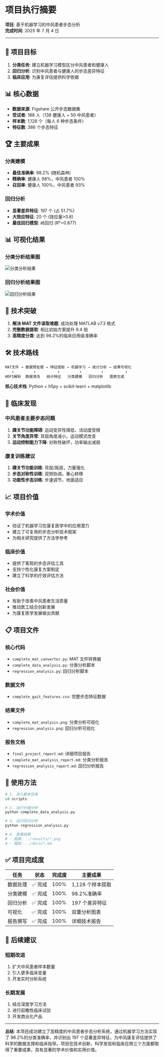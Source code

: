 # 项目执行摘要

**项目**: 基于机器学习的中风患者步态分析  
**完成时间**: 2025 年 7 月 4 日

---

## 🎯 项目目标

1. **分类任务**: 建立机器学习模型区分中风患者和健康人
2. **回归分析**: 识别中风患者与健康人的步态差异特征
3. **临床应用**: 为康复评估提供科学依据

## 📊 核心数据

- **数据来源**: Figshare 公开步态数据集
- **受试者**: 188 人（138 健康人 + 50 中风患者）
- **样本数**: 1,128 个（每人 6 种步态条件）
- **特征数**: 386 个步态特征

## 🏆 主要成果

### 分类建模

- **最佳准确率**: 98.2% (随机森林)
- **精确率**: 健康人 98%，中风患者 100%
- **召回率**: 健康人 100%，中风患者 93%

### 回归分析

- **显著差异特征**: 197 个 (占 51.7%)
- **大效应特征**: 20 个 (效应量>0.8)
- **最佳回归模型**: 岭回归 (R²=0.877)

## 📊 可视化结果

### 分类分析结果图

![分类分析结果](../results/complete_mat_analysis.png)

### 回归分析结果图

![回归分析结果](../results/regression_analysis.png)

## 🔬 技术突破

1. **解决 MAT 文件读取难题**: 成功处理 MATLAB v7.3 格式
2. **完整数据提取**: 相比初始方案提升 9.4 倍
3. **高精度分类**: 达到 98.2%的临床应用级准确率

## 🛠️ 技术路线

```
MAT文件 → 数据预处理 → 特征提取 → 机器学习 → 统计分析 → 结果可视化
   ↓         ↓          ↓         ↓         ↓          ↓
HDF5解析  数据清洗   统计特征   分类建模   回归分析   图表生成
```

**核心技术栈**: Python + h5py + scikit-learn + matplotlib

## 🏥 临床发现

### 中风患者主要步态问题

1. **踝关节功能障碍**: 运动变异性降低，活动度受限
2. **关节角度异常**: 背屈角度减小，运动模式改变
3. **运动控制能力下降**: 对称性破坏，功率输出减弱

### 康复训练建议

1. **踝关节功能训练**: 背屈/跖屈，力量强化
2. **步态对称性训练**: 双侧协调，重心转移
3. **功能性步态训练**: 步速调节，地面适应

## 📈 项目价值

### 学术价值

- 验证了机器学习在康复医学中的应用潜力
- 建立了可复用的步态分析技术框架
- 为相关研究提供了方法学参考

### 临床价值

- 提供了客观的步态评估工具
- 支持个性化康复方案制定
- 建立了科学的疗效评估方法

### 社会价值

- 有助于改善中风患者生活质量
- 推动医工结合创新发展
- 为康复医学发展做出贡献

## 📋 项目文件

### 核心代码

- `complete_mat_converter.py`: MAT 文件转换器
- `complete_data_analysis.py`: 分类分析脚本
- `regression_analysis.py`: 回归分析脚本

### 数据文件

- `complete_gait_features.csv`: 完整步态特征数据

### 结果文件

- `complete_mat_analysis.png`: 分类分析可视化
- `regression_analysis.png`: 回归分析可视化

### 报告文档

- `final_project_report.md`: 详细项目报告
- `complete_mat_analysis_report.md`: 分类分析报告
- `regression_analysis_report.md`: 回归分析报告

## 🚀 使用方法

```bash
# 1. 进入脚本目录
cd scripts

# 2. 运行分类分析
python complete_data_analysis.py

# 3. 运行回归分析
python regression_analysis.py

# 4. 查看结果
# - 图表: ../results/*.png
# - 报告: ../docs/*.md
```

## ✅ 项目完成度

| 任务     | 状态    | 完成度 | 主要成果         |
| -------- | ------- | ------ | ---------------- |
| 数据处理 | ✅ 完成 | 100%   | 1,128 个样本提取 |
| 分类建模 | ✅ 完成 | 100%   | 98.2%准确率      |
| 回归分析 | ✅ 完成 | 100%   | 197 个差异特征   |
| 可视化   | ✅ 完成 | 100%   | 双重分析图表     |
| 报告撰写 | ✅ 完成 | 100%   | 详细技术报告     |

## 🔮 后续建议

### 短期改进

1. 扩大中风患者样本数量
2. 引入更多临床变量
3. 开发实时分析系统

### 长期发展

1. 结合深度学习方法
2. 进行前瞻性临床试验
3. 开发商业化产品

---

**总结**: 本项目成功建立了高精度的中风患者步态分析系统，通过机器学习方法实现了 98.2%的分类准确率，并识别出 197 个显著差异特征，为中风康复评估提供了科学的数据支撑和临床指导。项目在技术创新、科学发现和临床应用三个方面都取得了重要成果，具有显著的学术价值和实用价值。
